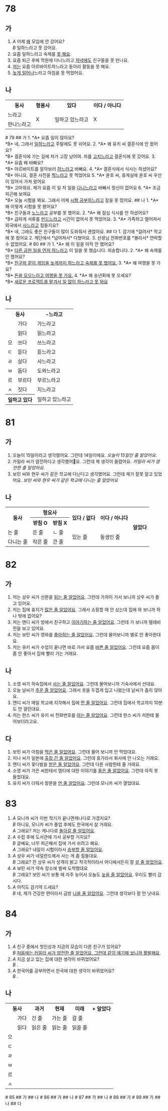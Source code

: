 # 78
## 가
1. *A* 어제 <u>왜</u> 모임에 안 갔어요? <br>
   *B* 일하느라고 못 갔어요.
2. 요즘 일하느라고 숙제를 <u>못 해요</u>.
3. 요즘 퇴근 후에 학원에 다니느라고 <u>저녁에도</u> 친구들을 못 만나요.
4. <u>저는</u> 요즘 아르바이트하느라고 동아리 활동을 못 해요.
5. <u>늦게 일어나</u>느라고 아침을 못 먹었어요.

## 나
<table>
	<tr>
		<th>동사</th>
		<th>형용사</th>
		<th>있다</th>
		<th>이다 / 아니다</th>
	</tr>
	<tr>
		<td>느라고</td>
		<td rowspan="2">X</td>
		<td rowspan="2">일하고 있느라고</td>
		<td rowspan="2">X</td>
	</tr>
	<tr>
		<td>만나느라고</td>
	</tr>
</table>
# 79
## 가
1. *A* 요즘 일이 많아요? <br>
   *B* 네, 그래서 <u>일하느라고</u> 주말에도 못 쉬어요.
2. *A*  왜 유키 씨 결혼식에 안 왔어요?<br>
   *B* 결혼식에 가는 길에 차가 고장 났어여. 차를 <u>고치느라고</u> 결혼식에 못 갔어요.
3. *A* 요즘 왜 바빠요?<br>
   *B* 아르바이트를 알아보러 <u>하느라고</u> 바빠요.
4. *A* 결혼식에서 식사는 하셨어요?<br>
   *B* 아니요, 결혼 사진을 <u>찍느라고</u> 못 먹었어요
5. *A* 윤호 씨, 휴게실에 윤호 씨 우산이 있어서 가져 왔어요<br>
   *B* 고마워요. 제가 요즘 이 일 저 일을 <u>다니느라고</u> 바빠서 정신이 없어요
6. *A* 조금 피곤해 보여요<br>
   *B* 오늘 시험을 봐요. 그래서 어제 <u>시험 공부하느라고</u> 잠을 못 잤어요.
## 나
1. *A* 왜 이렇게 시험을 못 봤어요?<br>
   *B*  친구들과 <u>노느라고</u> 공부를 못 했어요.
2. *A* 왜 점심 식사를 안 하셨어요? <br>
   *B*  급하게 서류를 <u>만드느라고</u> 시간이 없어서 못 먹었어요.
3. *A* 가족하고 떨어져서 외국에서 <u>사느라고</u> 힘들지요? <br>
   *B*  네, 그래도 좋은 친구들이 많이 도와줘서 괜찮아요.
## 다
1. 감기에 *걸려서* 학교에 못 왔어요
2. 계단에서 *넘어져서* 다쳤어요.
3. 선생님 전화번호를 *몰라서* 연락할 수 없었어요.
# 80
## 가
1. *A* 왜 이 일을 아직 안 했어요?<br>
   *B* <u>다른 급한 일을 먼저 하느라고</u> 이 일을 못 했습니다. 죄송합니다.
2. *A* 왜 숙제를 안 했어요?<br>
   *B* <u>친구와 같이 게임을 늦게까지 하느라고 숙제를 못 했어요.</u>
3. *A* 왜 여행을 못 가요?<br>
   *B* <u>돈을 모으느라고 여행을 못 가요.</u>
4. *A* 왜 송년회에 못 오세요?<br>
   *B* <u>새로운 프로젝트를 맡겨서 일 많이 하느라고 못 와요</u>

## 나
<table>
	<tr>
		<th colspan="2">동사</th>
		<th>-느라고</th>
	</tr>
	<tr>
		<td></td>
		<td>가다</td>
		<td>가느라고</td>
	</tr>
	<tr>
		<td></td>
		<td>읽다</td>
		<td>읽느라고</td>
	</tr>
	<tr>
		<td>으</td>
		<td>쓰다</td>
		<td>쓰느라고</td>
	</tr>
	<tr>
		<td>ㄷ</td>
		<td>듣다</td>
		<td>듣느라고</td>
	</tr>
	<tr>
		<td>ㄹ</td>
		<td>살다</td>
		<td>사느라고</td>
	</tr>
	<tr>
		<td>ㅂ</td>
		<td>돕다</td>
		<td>도와느라고</td>
	</tr>
	<tr>
		<td>르</td>
		<td>부르다</td>
		<td>부르느라고</td>
	</tr>
	<tr>
		<td>ㅅ</td>
		<td>짓다</td>
		<td>지느라고</td>
	</tr>
	<tr>
		<th colspan="2">일하고 있다</th>
		<td>일하고 있느라고</td>
	</tr>
</table>

# 81
## 가
1. 오늘이 15일이라고 생각했어요. 그런데 14일이에요. *오늘이 15일인 줄 알았어요*.
2. 카밀라 씨가 얌전하다고 생각했어요. 그런데 제 생각이 들렸어요. *카밀라 씨가 얌전한 줄 알았어요*.
3. 보민 씨와 현우 씨가 같은 학교에 다닌다고 생각했어요. 그런데 제가 잘못 알고 있었어요. *보민 씨와 현우 씨가 같은 학교에 다니는 줄 알았어요*
## 나
<table>
	<tr>
		<th rowspan="2">동사</th>
		<th colspan="2">형요사</th>
		<th rowspan="2">있다 / 없다</th>
		<th rowspan="2">이다 / 아니다</th>
		<th rowspan="4">알았다</th>
	</tr>
	<tr>
		<th>받침 O</th>
		<th>받침 X</th>
	</tr>
	<tr>
		<td>는 줄</td>
		<td>은 줄</td>
		<td>ㄴ 줄</td>
		<td rowspan="2">있는 줄</td>
		<td rowspan="2">동생인 줄</td>
	</tr>
	<tr>
		<td>다니는 줄</td>
		<td>작은 줄</td>
		<td>큰 줄</td>
	</tr>
</table>

# 82
## 가
1. 저는 상우 씨가 신문을 <u>읽는 줄 알았어요</u>. 그런데 가까이 가서 보니까 상우 씨가 졸고 있어요.
2. 저는 집에 휴지가 <u>많은 줄 알았어요</u>. 그래서 쇼핑할 때 안 샀는데 집에 와 보니까 하나 밖에 없어요?
3. 저는 앤디 씨가 방에서 친구하고 <u>이야기하는 줄 알았어요</u>. 그런데 가 보니까 텔레비전을 보고 있어요.
4. 저는 보민 씨가 영와를 <u>좋아하는 줄 알았어요</u>. 그런데 물어보니까 별로 안 좋아한대요.
5. 저는 유키 씨가 수업이 끝나면 바로 가서 요즘 <u>바쁜 줄 알았어요</u>. 그런데 요즘 몸이 좀 안 좋아서 집에 빨리 가는 거래요.
## 나
1. 소영 씨가 하숙집에서 <u>사는 줄 알았어요</u>. 그런데 물어보니까 기숙사에서 산대요.
2. 오늘 날씨가 <u>추운 줄 알았어요</u>. 그래서 옷을 두껍게 입고 나왔는데 날씨가 춥지 않아요.
3. 앤디 씨가 매일 학교에 지각해서 집에 <u>먼 줄 알았어요</u>. 그런데 집에서 학교까지 10분도 안 걸린대요.
4. 저는 한스 씨가 유키 씨 전화번호를 <u>아는 줄 알았어요</u>. 그런데 한스 씨가 저한테 물어보더라고요.
## 다
1. 보민 씨가 아침을 <u>먹은 줄 알았어요</u>. 그런데 물어 보니까 안 먹었대요.
2. 미나 씨가 일본에 <u>출장 간 줄 알았어요</u>. 그런데 휴가라서 회사에 안 나오는 거래요.
3. 앤디 씨가 꽃다발을 <u>받은 줄 알았어요</u>. 그런데 다른 사람한테 줄 거래요.
4. 소영 씨가 가은 씨한테서 엠티에 대한 이야기를 <u>들은 줄 알았어요</u>. 그런데 아직 못 들었대요.
5. 유키 씨가 더워서 창문을 <u>연 줄 알았어요</u>. 그런데 모니카 씨가 열었대요.

# 83
1. *A* 모니까 씨가 이번 학기가 끝나면캐나다로 가겠지요?<br>
   *B* 아니요, 모니카 씨가 졸업 후에도 한국에서 살 거래요.<br>
   *A* 그래요? 저는 케나다로 <u>돌아갈 줄 알았어요</u>.
2.  *A* 수럽 후에 도서관에 가서 공부할 거지요?<br>
   *B* 글쎄요, 너무 피곤해서 집에 가서 쉬려고 해요.<br>
   *A* 그래요? 내일이 시험이라서 <u>송부할 줄 알았어요</u>.
3.  *A* 상우 씨가 네덜란드에서 사는 게 좀 힘들대요.<br>
   *B* 그래요? 전 상우 씨가 성격이 밝고 적극적이라서 어디에서든지 잘 <u>살 줄 알았어요</u>.
4.  *A* 보민 씨가 약속 장소에 벌써 도착했대요<br>
   *B* 그래요? 보민 씨가 보통 때 자주 늦어서 오늘도 <u>늦을 줄 알았어요</u>. 우리도 빨리 갑시다.
5.  *A* 아직도 감기약 드세요?<br>
   *B* 네, 제가 건강한 편이라서 금방 <u>나을 줄 알았어요</u>. 그런데 생각보다 잘 안 낫네요.

# 84
## 가
1. *A* 친구 중에서 첫인상과 지금의 모습이 다른 친구가 있어요?<br>
   *B* <u>처음에는 카밀라 씨가 얌전한 줄 알았어요. 그런데 같이 얘기해 보니까 활발해요</u>.
2. *A* 지금 살고 있는 집에 대한 생각이 바뀌었어요?<br>
   *B* <u></u>.
3. *A* 한국어를 공부하면서 한국에 대한 생각이 바뀌었어요?<br>
   *B* <u></u>.
## 나

<table>
	<tr>
		<th colspan="2">동사</th>
		<th>과거</th>
		<th>현재</th>
		<th>미래</th>
		<th>+ 알았다</th>
	</tr>
	<tr>
		<td></td>
		<td>가다</td>
		<td>간 줄</td>
		<td>가는 줄</td>
		<td>갈 줄</td>
	</tr>
	<tr>
		<td></td>
		<td>읽다</td>
		<td>읽은 줄</td>
		<td>읽는 줄</td>
		<td>읽을 줄</td>
	</tr>
	<tr>
		<td>으</td>
		<td></td>
		<td></td>
		<td></td>
		<td></td>
	</tr>
	<tr>
		<td>ㄷ</td>
		<td></td>
		<td></td>
		<td></td>
		<td></td>
	</tr>
	<tr>
		<td>ㄹ</td>
		<td></td>
		<td></td>
		<td></td>
		<td></td>
	</tr>
	<tr>
		<td>ㅂ</td>
		<td></td>
		<td></td>
		<td></td>
		<td></td>
	</tr>
	<tr>
		<td>르</td>
		<td></td>
		<td></td>
		<td></td>
		<td></td>
	</tr>
	<tr>
		<td>ㅅ</td>
		<td></td>
		<td></td>
		<td></td>
		<td></td>
	</tr>
</table>
# 85
## 가
## 나
# 86
## 가
## 나
# 87
## 가
## 나
# 88
## 가
# 89
## 가
## 나
## 다